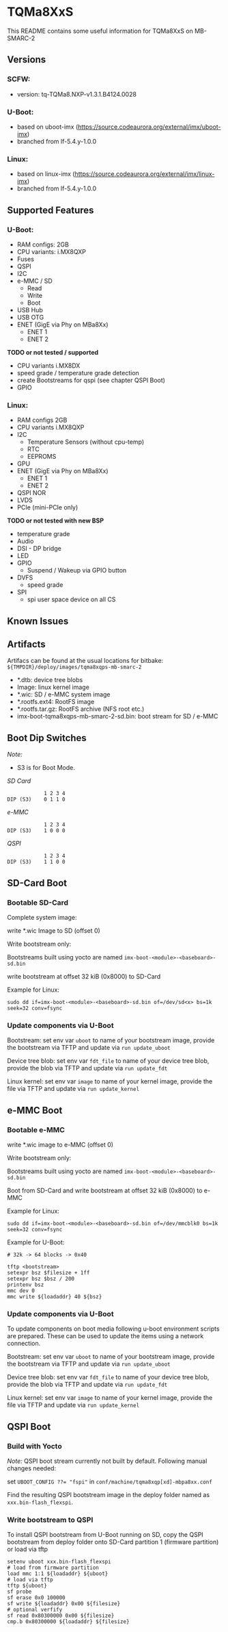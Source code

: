 # TQMa8XxS

This README contains some useful information for TQMa8XxS on MB-SMARC-2

## Versions

### SCFW:

* version: tq-TQMa8.NXP-v1.3.1.B4124.0028

### U-Boot:

* based on uboot-imx (https://source.codeaurora.org/external/imx/uboot-imx)
* branched from lf-5.4.y-1.0.0

### Linux:

* based on linux-imx (https://source.codeaurora.org/external/imx/linux-imx)
* branched from lf-5.4.y-1.0.0

## Supported Features

### U-Boot:

* RAM configs: 2GB
* CPU variants: i.MX8QXP
* Fuses
* QSPI
* I2C
* e-MMC / SD
  * Read
  * Write
  * Boot
* USB Hub
* USB OTG
* ENET (GigE via Phy on MBa8Xx)
  * ENET 1
  * ENET 2

**TODO or not tested / supported**

* CPU variants i.MX8DX
* speed grade / temperature grade detection
* create Bootstreams for qspi (see chapter QSPI Boot)
* GPIO

### Linux:

* RAM configs 2GB
* CPU variants i.MX8QXP
* I2C
  * Temperature Sensors (without cpu-temp)
  * RTC
  * EEPROMS
* GPU
* ENET (GigE via Phy on MBa8Xx)
  * ENET 1
  * ENET 2
* QSPI NOR
* LVDS
* PCIe (mini-PCIe only)

**TODO or not tested with new BSP**

* temperature grade
* Audio
* DSI - DP bridge
* LED
* GPIO
  * Suspend / Wakeup via GPIO button
* DVFS
  * speed grade
* SPI
  * spi user space device on all CS

## Known Issues

## Artifacts

Artifacs can be found at the usual locations for bitbake:
`${TMPDIR}/deploy/images/tqma8xqps-mb-smarc-2`

* \*.dtb: device tree blobs
* Image: linux kernel image
* \*.wic: SD / e-MMC system image
* \*.rootfs.ext4: RootFS image
* \*.rootfs.tar.gz: RootFS archive (NFS root etc.)
* imx-boot-tqma8xqps-mb-smarc-2-sd.bin: boot stream for SD / e-MMC

## Boot Dip Switches

_Note:_

* S3 is for Boot Mode.

_SD Card_

```
            1 2 3 4
DIP (S3)    0 1 1 0

```

_e-MMC_

```
            1 2 3 4
DIP (S3)    1 0 0 0
```

_QSPI_

```
            1 2 3 4
DIP (S3)    1 1 0 0
```

## SD-Card Boot

### Bootable SD-Card

Complete system image:

write *.wic Image to SD (offset 0)

Write bootstream only:

Bootstreams built using yocto are named `imx-boot-<module>-<baseboard>-sd.bin`

write bootstream at offset 32 kiB (0x8000) to SD-Card

Example for Linux:

`sudo dd if=imx-boot-<module>-<baseboard>-sd.bin of=/dev/sd<x> bs=1k seek=32 conv=fsync`

### Update components via U-Boot

Bootstream: set env var `uboot` to name of your bootstream image, provide the
bootstream via TFTP and update via `run update_uboot`

Device tree blob: set env var `fdt_file` to name of your device tree blob,
provide the blob via TFTP and update via `run update_fdt`

Linux kernel: set env var `image` to name of your kernel image,
provide the file via TFTP and update via `run update_kernel`

## e-MMC Boot

### Bootable e-MMC

write *.wic image to e-MMC (offset 0)

Write bootstream only:

Bootstreams built using yocto are named `imx-boot-<module>-<baseboard>-sd.bin`

Boot from SD-Card and write bootstream at offset 32 kiB (0x8000) to e-MMC

Example for Linux:

`sudo dd if=imx-boot-<module>-<baseboard>-sd.bin of=/dev/mmcblk0 bs=1k seek=32 conv=fsync`

Example for U-Boot:

```
# 32k -> 64 blocks -> 0x40

tftp <bootstream>
setexpr bsz $filesize + 1ff
setexpr bsz $bsz / 200
printenv bsz
mmc dev 0
mmc write ${loadaddr} 40 ${bsz}
```

### Update components via U-Boot

To update components on boot media following u-boot environment scripts are
prepared. These can be used to update the items using a network connection.

Bootstream: set env var `uboot` to name of your bootstream image, provide the
bootstream via TFTP and update via `run update_uboot`

Device tree blob: set env var `fdt_file` to name of your device tree blob,
provide the blob via TFTP and update via `run update_fdt`

Linux kernel: set env var `image` to name of your kernel image,
provide the file via TFTP and update via `run update_kernel`

## QSPI Boot

### Build with Yocto

*Note:* QSPI boot stream currently not built by default. Following manual
changes needed:

set `UBOOT_CONFIG ??= "fspi"` in `conf/machine/tqma8xqp[xd]-mbpa8xx.conf`

Find the resulting QSPI bootstream image in the deploy folder named as
`xxx.bin-flash_flexspi`.

### Write bootstream to QSPI

To install QSPI bootstream from U-Boot running on SD, copy the QSPI bootstream from
deploy folder onto SD-Card partition 1 (firmware partition) or load via tftp

```
setenv uboot xxx.bin-flash_flexspi
# load from firmware partition
load mmc 1:1 ${loadaddr} ${uboot}
# load via tftp
tftp ${uboot}
sf probe
sf erase 0x0 100000
sf write ${loadaddr} 0x00 ${filesize}
# optional verfify
sf read 0x80300000 0x00 ${filesize}
cmp.b 0x80300000 ${loadaddr} ${filesize}
```
